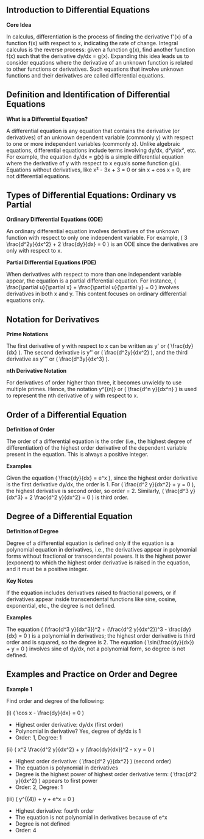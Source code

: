 ## Introduction to Differential Equations

**Core Idea**

In calculus, differentiation is the process of finding the derivative f'(x) of a function f(x) with respect to x, indicating the rate of change. Integral calculus is the reverse process: given a function g(x), find another function f(x) such that the derivative dy/dx = g(x). Expanding this idea leads us to consider equations where the derivative of an unknown function is related to other functions or derivatives. Such equations that involve unknown functions and their derivatives are called differential equations.



## Definition and Identification of Differential Equations

**What is a Differential Equation?**

A differential equation is any equation that contains the derivative (or derivatives) of an unknown dependent variable (commonly y) with respect to one or more independent variables (commonly x). Unlike algebraic equations, differential equations include terms involving dy/dx, d²y/dx², etc. For example, the equation dy/dx = g(x) is a simple differential equation where the derivative of y with respect to x equals some function g(x). Equations without derivatives, like x² - 3x + 3 = 0 or sin x + cos x = 0, are not differential equations.



## Types of Differential Equations: Ordinary vs Partial

**Ordinary Differential Equations (ODE)**

An ordinary differential equation involves derivatives of the unknown function with respect to only one independent variable. For example, \( 3 \frac{d^2y}{dx^2} + 2 \frac{dy}{dx} = 0 \) is an ODE since the derivatives are only with respect to x.

**Partial Differential Equations (PDE)**

When derivatives with respect to more than one independent variable appear, the equation is a partial differential equation. For instance, \( \frac{\partial u}{\partial x} + \frac{\partial u}{\partial y} = 0 \) involves derivatives in both x and y. This content focuses on ordinary differential equations only.



## Notation for Derivatives

**Prime Notations**

The first derivative of y with respect to x can be written as y' or \( \frac{dy}{dx} \). The second derivative is y'' or \( \frac{d^2y}{dx^2} \), and the third derivative as y''' or \( \frac{d^3y}{dx^3} \).

**nth Derivative Notation**

For derivatives of order higher than three, it becomes unwieldy to use multiple primes. Hence, the notation y^{(n)} or \( \frac{d^n y}{dx^n} \) is used to represent the nth derivative of y with respect to x.



## Order of a Differential Equation

**Definition of Order**

The order of a differential equation is the order (i.e., the highest degree of differentiation) of the highest order derivative of the dependent variable present in the equation. This is always a positive integer.

**Examples**

Given the equation \( \frac{dy}{dx} = e^x \), since the highest order derivative is the first derivative dy/dx, the order is 1. For \( \frac{d^2 y}{dx^2} + y = 0 \), the highest derivative is second order, so order = 2. Similarly, \( \frac{d^3 y}{dx^3} + 2 \frac{d^2 y}{dx^2} = 0 \) is third order.



## Degree of a Differential Equation

**Definition of Degree**

Degree of a differential equation is defined only if the equation is a polynomial equation in derivatives, i.e., the derivatives appear in polynomial forms without fractional or transcendental powers. It is the highest power (exponent) to which the highest order derivative is raised in the equation, and it must be a positive integer.

**Key Notes**

If the equation includes derivatives raised to fractional powers, or if derivatives appear inside transcendental functions like sine, cosine, exponential, etc., the degree is not defined.

**Examples**

The equation \( (\frac{d^3 y}{dx^3})^2 + (\frac{d^2 y}{dx^2})^3 - \frac{dy}{dx} = 0 \) is a polynomial in derivatives; the highest order derivative is third order and is squared, so the degree is 2. The equation \( \sin(\frac{dy}{dx}) + y = 0 \) involves sine of dy/dx, not a polynomial form, so degree is not defined.



## Examples and Practice on Order and Degree

**Example 1**

Find order and degree of the following:

(i) \( \cos x - \frac{dy}{dx} = 0 \)

- Highest order derivative: dy/dx (first order)
- Polynomial in derivative? Yes, degree of dy/dx is 1
- Order: 1, Degree: 1

(ii) \( x^2 \frac{d^2 y}{dx^2} + y (\frac{dy}{dx})^2 - x y = 0 \)

- Highest order derivative: \( \frac{d^2 y}{dx^2} \) (second order)
- The equation is polynomial in derivatives
- Degree is the highest power of highest order derivative term: \( \frac{d^2 y}{dx^2} \) appears to first power
- Order: 2, Degree: 1

(iii) \( y^{(4)} + y + e^x = 0 \)

- Highest derivative: fourth order
- The equation is not polynomial in derivatives because of e^x
- Degree is not defined
- Order: 4


